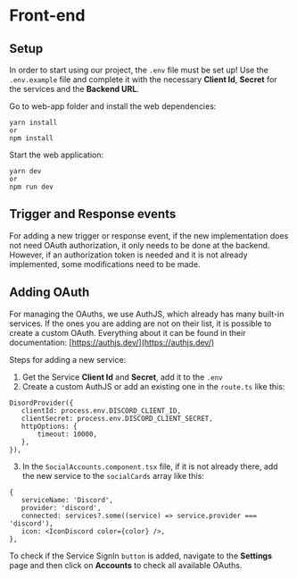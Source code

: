 # Front-end

## Setup

In order to start using our project, the `.env` file must be set up! 
Use the `.env.example` file and complete it with the necessary **Client Id**, **Secret** for the services and the **Backend URL**.

Go to web-app folder and install the web dependencies:

```
yarn install
or 
npm install
```
Start the web application:
```
yarn dev
or 
npm run dev
```

## Trigger and Response events

For adding a new trigger or response event, if the new implementation does not need OAuth authorization, it only needs to be done at the backend. However, if an authorization token is needed and it is not already implemented, some modifications need to be made.

## Adding OAuth

For managing the OAuths, we use AuthJS, which already has many built-in services. If the ones you are adding are not on their list, it is possible to create a custom OAuth.
Everything about it can be found in their documentation: [https://authjs.dev/](https://authjs.dev/)

Steps for adding a new service:
 1. Get the Service **Client Id** and **Secret**, add it to the `.env`
 2. Create a custom AuthJS or add an existing one in the  `route.ts` like this:
 ```
 DisordProvider({
    clientId: process.env.DISCORD_CLIENT_ID,
    clientSecret: process.env.DISCORD_CLIENT_SECRET,
    httpOptions: {
        timeout: 10000,
    },
}),
```
 3. In the `SocialAccounts.component.tsx` file, if it is not already there, add the new service to the `socialCards` array like this:
 ```
{
    serviceName: 'Discord',
    provider: 'discord',
    connected: services?.some((service) => service.provider === 'discord'),
    icon: <IconDiscord color={color} />,
},
```


To check if the Service SignIn `button` is added, navigate to the **Settings** page and then click on **Accounts** to check all available OAuths.
